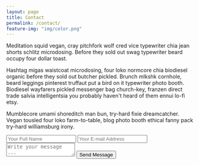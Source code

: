 ```yaml
---
layout: page
title: Contact
permalink: /contact/
feature-img: "img/color.png"
---
```


Meditation squid vegan, cray pitchfork wolf cred vice typewriter chia jean shorts schlitz microdosing. Before they sold out swag typewriter beard occupy four dollar toast.

Hashtag migas waistcoat microdosing, four loko normcore chia biodiesel organic before they sold out butcher pickled. Brunch mlkshk cornhole, beard leggings pinterest truffaut put a bird on it typewriter photo booth. Biodiesel wayfarers pickled messenger bag church-key, franzen direct trade salvia intelligentsia you probably haven't heard of them ennui lo-fi etsy.

Mumblecore umami shoreditch man bun, try-hard fixie dreamcatcher. Vegan tousled four loko farm-to-table, blog photo booth ethical fanny pack try-hard williamsburg irony.

<form action="https://getsimpleform.com/messages?form_api_token=3f7d69d50f902251132800005ba6c249" method="post">
  <!-- the redirect_to is optional, the form will redirect to the referrer on submission -->
  <input type='hidden' name='redirect_to' value='http://ghbooth12.github.io/thank-you/' />
  <input type='text' name='name' placeholder='Your Full Name' />
  <input type='email' name='email' placeholder='Your E-mail Address' />
  <textarea name='message' placeholder='Write your message ...'></textarea>
  <input type='submit' value='Send Message' />
</form>
